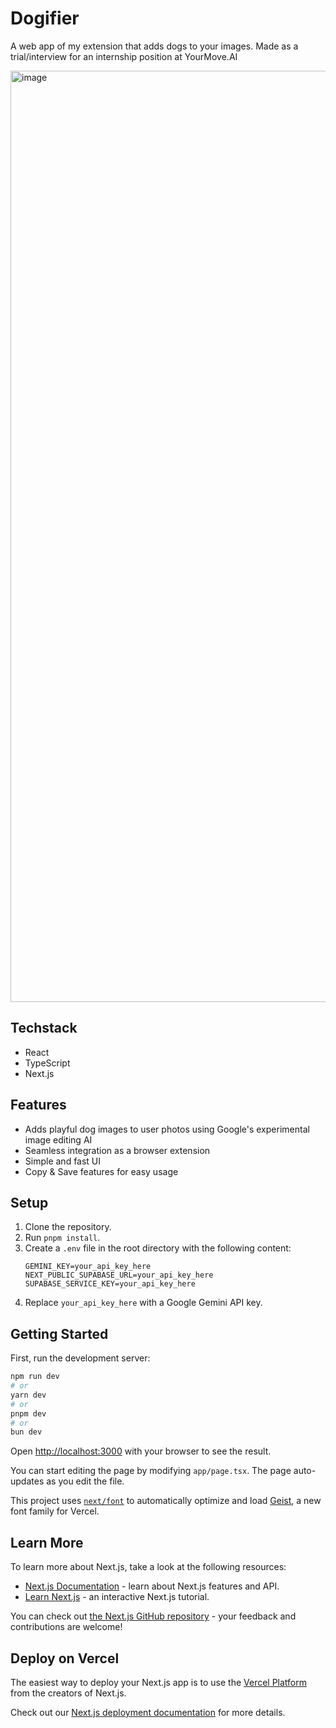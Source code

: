 # Dogifier

A web app of my extension that adds dogs to your images. Made as a trial/interview for an internship position at YourMove.AI

<img width="1490" alt="image" src="https://github.com/user-attachments/assets/56770e98-beb9-4b3d-9539-1ea740194581" />

## Techstack

- React
- TypeScript
- Next.js

## Features

- Adds playful dog images to user photos using Google's experimental image editing AI
- Seamless integration as a browser extension
- Simple and fast UI
- Copy & Save features for easy usage

## Setup

1. Clone the repository.
2. Run `pnpm install`.
3. Create a `.env` file in the root directory with the following content:
   ```env
   GEMINI_KEY=your_api_key_here
   NEXT_PUBLIC_SUPABASE_URL=your_api_key_here
   SUPABASE_SERVICE_KEY=your_api_key_here
   ```
4. Replace `your_api_key_here` with a Google Gemini API key.

## Getting Started

First, run the development server:

```bash
npm run dev
# or
yarn dev
# or
pnpm dev
# or
bun dev
```

Open [http://localhost:3000](http://localhost:3000) with your browser to see the result.

You can start editing the page by modifying `app/page.tsx`. The page auto-updates as you edit the file.

This project uses [`next/font`](https://nextjs.org/docs/app/building-your-application/optimizing/fonts) to automatically optimize and load [Geist](https://vercel.com/font), a new font family for Vercel.

## Learn More

To learn more about Next.js, take a look at the following resources:

- [Next.js Documentation](https://nextjs.org/docs) - learn about Next.js features and API.
- [Learn Next.js](https://nextjs.org/learn) - an interactive Next.js tutorial.

You can check out [the Next.js GitHub repository](https://github.com/vercel/next.js) - your feedback and contributions are welcome!

## Deploy on Vercel

The easiest way to deploy your Next.js app is to use the [Vercel Platform](https://vercel.com/new?utm_medium=default-template&filter=next.js&utm_source=create-next-app&utm_campaign=create-next-app-readme) from the creators of Next.js.

Check out our [Next.js deployment documentation](https://nextjs.org/docs/app/building-your-application/deploying) for more details.
